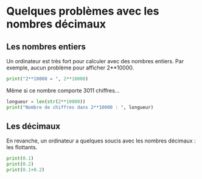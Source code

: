 # Quelques problèmes avec les nombres décimaux


## Les nombres entiers

Un ordinateur est très fort pour calculer avec des nombres entiers.
Par exemple, aucun problème pour afficher 2**10000.

```python runnable
print("2**10000 = ", 2**10000)
```

Même si ce nombre comporte 3011 chiffres…

```python runnable
longueur = len(str(2**10000))
print("Nombre de chiffres dans 2**10000 : ", longueur)
```


## Les décimaux

En revanche, un ordinateur a quelques soucis avec les nombres décimaux : les flottants.

```python runnable
print(0.1)
print(0.2)
print(0.1+0.2)
```

